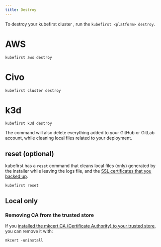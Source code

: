 ```yaml
---
title: Destroy
---
```


To destroy your kubefirst cluster , run the `kubefirst <platform> destroy`.

<!--tabs-->
# AWS

```shell
kubefirst aws destroy
```

# Civo

```shell
kubefirst cluster destroy
```

# k3d

```shell
kubefirst k3d destroy
```
<!--/tabs-->

The command will also delete everything added to your GitHub or GitLab account, while cleaning local files related to your deployment.

## reset (optional)

kubefirst has a `reset` command that cleans local files (only) generated by the installer while leaving the logs file, and the [SSL certificates that you backed up](../../explore/certificates/#backup-and-restore-certificates).

```shell
kubefirst reset
```

## Local only

### Removing CA from the trusted store

If you [installed the mkcert CA (Certificate Authority) to your trusted store,](../kubefirst/local/github/install#install-the-ca-certificate-authority-of-mkcert-in-your-trusted-store-optional) you can remove it with:

```shell
mkcert -uninstall
```
